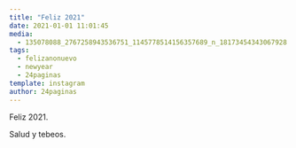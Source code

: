 ```yaml
---
title: "Feliz 2021"
date: 2021-01-01 11:01:45
media: 
  - 135078088_2767258943536751_1145778514156357689_n_18173454343067928.jpg
tags: 
  - felizanonuevo
  - newyear
  - 24paginas
template: instagram
author: 24paginas
---
```


Feliz 2021.


Salud y tebeos.







